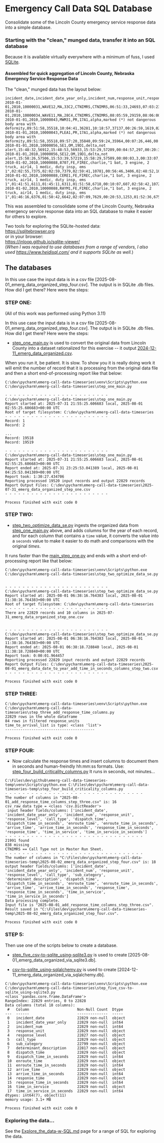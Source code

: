 # Emergency Call Data SQL Database  

Consolidate some of the Lincoln County emergency service response data into a simple database. 


### Starting with the "clean," munged data, transfer it into an SQL database  
Because it is available virtually everywhere with a minimum of fuss, I used [SQLite](https://sqlite.org/).  


#### Assembled for quick aggregation of Lincoln County, Nebraska Emergency Service Response Data  

The "clean," munged data has the layout below:  

```csv
incident_date,incident_date_year_only,incident_num,response_unit,response_level,call_type,sub_category,determinant_description,dispatch_time,dispatch_time_in_seconds,enroute_time,enroute_time_in_seconds,arrive_time,arrive_time_in_seconds,response_time,response_time_in_seconds,time_in_service,time_in_service_in_seconds
2010-01-01,2010,10000031,WAVE12,MA,33C2,CTNIMRS,CTNIMRS,06:51:33,24693,07:03:23,25403,07:06:23,25583,00:14:50,890,01:26:48,5208
2010-01-01,2010,10000034,WAVE11,MA,28C4,CTNIMRS,CTNIMRS,08:05:59,29159,08:06:00,29160,08:08:21,29301,00:02:22,142,00:59:47,3587
2010-01-01,2010,10000043,MWM31,PR,17A1,alpha,marked (*) not dangerous body area with deformity,09:51:58,35518,10:04:41,36281,10:18:57,37137,00:26:59,1619,02:08:33,7713
2010-01-01,2010,10000043,PLEA1,PR,17A1,alpha,marked (*) not dangerous body area with deformity,09:51:58,35518,09:57:20,35840,09:59:24,35964,00:07:26,446,00:40:12,2412
2010-01-01,2010,10000056,SE1,OM,19D1,delta,not alert,15:48:32,56912,15:48:53,56933,15:53:29,57209,00:04:57,297,00:20:35,1235
2010-01-01,2010,10000056,SE12,OM,19D1,delta,not alert,15:58:26,57506,15:53:39,57219,15:58:29,57509,00:00:03,3,00:33:07,1987
2010-01-02,2010,10000088,8707,FE,FIREC,charlie,"1 bat, 3 engine, 2 truck, air14, 1 medic, duty insp, ems 1",02:02:55,7375,02:02:59,7379,02:59:41,10781,00:56:46,3406,02:48:52,10132
2010-01-02,2010,10000088,CERE1,FE,FIREC,charlie,"1 bat, 3 engine, 2 truck, air14, 1 medic, duty insp, ems 1",01:41:51,6111,01:45:11,6311,01:51:58,6718,00:10:07,607,02:58:42,10722
2010-01-02,2010,10000088,RAYM1,FE,FIREC,charlie,"1 bat, 3 engine, 2 truck, air14, 1 medic, duty insp, ems 1",01:46:16,6376,01:50:42,6642,02:07:09,7629,00:20:53,1253,01:52:36,6756
```

This was assembled to consolidate some of the Lincoln County, Nebraska emergency service response data into an SQL database to make it easier for others to explore.  

Two tools for exploring the SQLite-hosted data:  
https://sqlitebrowser.org  
or in your browser:  
https://inloop.github.io/sqlite-viewer/  
(*When I was required to use databases from a range of vendors, I also used https://www.heidisql.com/ and it supports SQLite as well.*)  



## The databases  

In this use case the input data is in a csv file [2025-08-01_emerg_data_organized_step_four.csv].  The output is in SQLite .db files.  
How did I get there?  Here were the steps:



### STEP ONE:  

(All of this work was performed using Python 3.11)

In this use case the input data is in a csv file [2025-08-01_emerg_data_organized_step_four.csv].  The output is in SQLite .db files.  
How did I get there?  Here were the steps:

* [step_one_main.py](https://github.com/mccright/emerg-call-data-review/blob/main/step_one_main.py) is used to convert the original data from Lincoln County into a dataset rationalized for this exercise -- it output [2024-12-11_emerg_data_organized.csv](2024-12-11_emerg_data_organized.csv).  

When you run it, be patient. It is slow. To show you it is really doing work it will emit the number of record that it is processing from the original data file and then a short end-of-processing report like that below:  
```terminal
C:\dev\pycharm\emerg-call-data-timeseries\venv\Scripts\python.exe C:\dev\pycharm\emerg-call-data-timeseries\step_one_main.py 

- - - - - - - - - - - - - - - - - - - - - - - -
C:\dev\pycharm\emerg-call-data-timeseries\step_one_main.py
Report started at: 2025-07-31 21:55:25.606683 local, 2025-08-01 02:55:25.606683+00:00 UTC
Root of target filesystem: C:\dev\pycharm\emerg-call-data-timeseries
- - - - - - - - - - - - - - - - - - - - - - - -
Record: 1
Record: 2

...
Record: 19518
Record: 19519

- - - - - - - - - - - - - - - - - - - - - - - -
C:\dev\pycharm\emerg-call-data-timeseries\step_one_main.py
Report started at: 2025-07-31 21:55:25.606683 local, 2025-08-01 02:55:25.606683+00:00 UTC
Report ended at: 2025-07-31 23:25:53.041389 local, 2025-08-01 04:25:53.041389+00:00 UTC
Report took: 1:30:27.434706
Reporting processed 19520 input records and output 22829 records
Report Output Files: C:\dev\pycharm\emerg-call-data-timeseries\2025-07-31_emerg_data_organized_step_one.csv
- - - - - - - - - - - - - - - - - - - - - - - -

Process finished with exit code 0
```


### STEP TWO:  

* [step_two_optimize_data_se.py](https://github.com/mccright/emerg-call-data-review/blob/main/step_two_optimize_data_se.py) ingests the organized data from [step_one_main.py](https://github.com/mccright/emerg-call-data-review/blob/main/step_one_main.py) above, and adds columns for the year of each record, and for each column that contains a ```time``` value, it converts the value into a ```seconds``` value to make it easier to do math and comparisons with the original *times*.  

It runs faster than the [main_step_one.py](https://github.com/mccright/emerg-call-data-review/blob/main/main_step_one.py) and ends with a short end-of-processing report like that below:  

```terminal
C:\dev\pycharm\emerg-call-data-timeseries\venv\Scripts\python.exe C:\dev\pycharm\emerg-call-data-timeseries\step_two_optimize_data_se.py 


- - - - - - - - - - - - - - - - - - - - - - - -
C:\dev\pycharm\emerg-call-data-timeseries\step_two_optimize_data_se.py
Report started at: 2025-08-01 06:38:16.764383 local, 2025-08-01 11:38:16.764383+00:00 UTC
Root of target filesystem: C:\dev\pycharm\emerg-call-data-timeseries
- - - - - - - - - - - - - - - - - - - - - - - -
There are 22829 records and 10 columns in 2025-07-31_emerg_data_organized_step_one.csv


- - - - - - - - - - - - - - - - - - - - - - - -
C:\dev\pycharm\emerg-call-data-timeseries\step_two_optimize_data_se.py
Report started at: 2025-08-01 06:38:16.764383 local, 2025-08-01 11:38:16.764383+00:00 UTC
Report ended at: 2025-08-01 06:38:18.728840 local, 2025-08-01 11:38:18.728840+00:00 UTC
Report took: 0:00:01.964457
Reporting processed 22829 input records and output 22829 records
Report Output Files: C:\dev\pycharm\emerg-call-data-timeseries\2025-08-01_emerg_data_date_to_year_add_time_in_seconds_columns_step_two.csv
- - - - - - - - - - - - - - - - - - - - - - - -

Process finished with exit code 0
```


### STEP THREE:  

```terminal
C:\dev\pycharm\emerg-call-data-timeseries\venv\Scripts\python.exe C:\dev\pycharm\emerg-call-data-timeseries\step_three_add_response_time_columns.py 
22829 rows in the whole dataframe
84 rows in filtered response_units
time_to_arrival_list is type: <class 'list'>
-----------------------------------------

Process finished with exit code 0
```


### STEP FOUR:  

* Now calculate the response times and insert columns to document them in seconds and human-freindly hh:mm:ss formats.  Use: [step_four_build_criticality_columns.py](https://github.com/mccright/emerg-call-data-review/blob/main/step_four_build_criticality_columns.py)
It runs in seconds, not minutes...  

```terminal
C:\Files\dev\github\emerg-call-data-timeseries-temp\venv\Scripts\python.exe C:\Files\dev\pycharm\emerg-call-data-timeseries-temp\step_four_build_criticality_columns.py 
- - - - - - - - - - - - - - - - - - - - - - - - - - - - - - - -
The number of columns in "2025-08-01_add_response_time_columns_step_three.csv" is: 16
csv_raw_data type = <class 'csv.DictReader'>
 input header fields/columns: ['incident_date', 'incident_date_year_only', 'incident_num', 'response_unit', 'response_level', 'call_type', 'dispatch_time', 'dispatch_time_in_seconds', 'enroute_time', 'enroute_time_in_seconds', 'arrive_time', 'arrive_time_in_seconds', 'response_time_in_seconds', 'response_time', 'time_in_service', 'time_in_service_in_seconds']
- - - - - - - - - - - - - - - - - - - - - - - - - - - - - - - -
21991 found
838 missing
CTNIMRS == Call Type not in Master Run Sheet.
- - - - - - - - - - - - - - - - - - - - - - - - - - - - - - - -
The number of columns in "C:\Files\dev\pycharm\emerg-call-data-timeseries-temp\2025-08-02_emerg_data_organized_step_four.csv" is: 18
output header fields/columns: ['incident_date', 'incident_date_year_only', 'incident_num', 'response_unit', 'response_level', 'call_type', 'sub_category', 'determinant_description', 'dispatch_time', 'dispatch_time_in_seconds', 'enroute_time', 'enroute_time_in_seconds', 'arrive_time', 'arrive_time_in_seconds', 'response_time', 'response_time_in_seconds', 'time_in_service', 'time_in_service_in_seconds']
Data processing complete. 
Input file is "2025-08-01_add_response_time_columns_step_three.csv".
Result saved in "C:\Files\dev\pycharm\emerg-call-data-timeseries-temp\2025-08-02_emerg_data_organized_step_four.csv".

Process finished with exit code 0

```



### STEP 5:  

Then use one of the scripts below to create a database.  
* [step_five_csv-to-sqlite_using-sqlite3.py](step_five_csv-to-sqlite_using-sqlite3.py) is used to create [2025-08-01_emerg_data_organized_via_sqlite3.db].  

* [csv-to-sqlite_using-sqlalchemy.py](csv-to-sqlite_using-sqlalchemy.py) is used to create [2024-12-11_emerg_data_organized_via_sqlalchemy.db].  

```terminal
C:\dev\pycharm\emerg-call-data-timeseries\venv\Scripts\python.exe C:\dev\pycharm\emerg-call-data-timeseries\step_five_csv-to-sqlite_using-sqlite3.py 
<class 'pandas.core.frame.DataFrame'>
RangeIndex: 22829 entries, 0 to 22828
Data columns (total 18 columns):
 #   Column                      Non-Null Count  Dtype 
---  ------                      --------------  ----- 
 0   incident_date               22829 non-null  object
 1   incident_date_year_only     22829 non-null  int64 
 2   incident_num                22829 non-null  int64 
 3   response_unit               22829 non-null  object
 4   response_level              22827 non-null  object
 5   call_type                   22829 non-null  object
 6   sub_category                22799 non-null  object
 7   determinant_description     22817 non-null  object
 8   dispatch_time               22829 non-null  object
 9   dispatch_time_in_seconds    22829 non-null  int64 
 10  enroute_time                22829 non-null  object
 11  enroute_time_in_seconds     22829 non-null  int64 
 12  arrive_time                 22829 non-null  object
 13  arrive_time_in_seconds      22829 non-null  int64 
 14  response_time               22829 non-null  object
 15  response_time_in_seconds    22829 non-null  int64 
 16  time_in_service             22829 non-null  object
 17  time_in_service_in_seconds  22829 non-null  int64 
dtypes: int64(7), object(11)
memory usage: 3.1+ MB

Process finished with exit code 0
```


### Exploring the data...  

See the [Explore_the_data-w-SQL.md](Explore_the_data-w-SQL.md) page for a range of SQL for exploring the data.  

